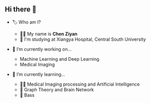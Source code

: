 ## Hi there 👋

- 🏷️ Who am I?
  - 🙋‍♂️ My name is **Chen Ziyan**
  - 🏫 I'm studying at Xiangya Hospital, Central South University

- 🔭 I’m currently working on... 
  - Machine Learning and Deep Learning
  - Medical Imaging

- 🌱 I’m currently learning...
  - 👨‍⚕️ Medical Imaging processing and Artificial Intelligence
  - 🧠  Graph Theory and Brain Network
  - 🎸  Bass
